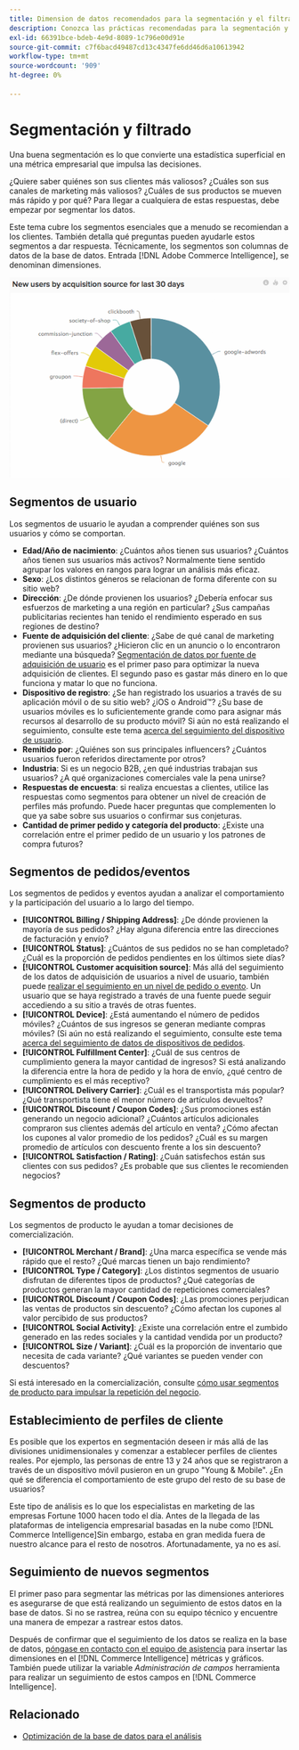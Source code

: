 ```yaml
---
title: Dimension de datos recomendados para la segmentación y el filtrado
description: Conozca las prácticas recomendadas para la segmentación y el filtrado.
exl-id: 66391bce-bdeb-4e9d-8089-1c796e00d91e
source-git-commit: c7f6bacd49487cd13c4347fe6dd46d6a10613942
workflow-type: tm+mt
source-wordcount: '909'
ht-degree: 0%

---
```


# Segmentación y filtrado

Una buena segmentación es lo que convierte una estadística superficial en una métrica empresarial que impulsa las decisiones.

¿Quiere saber quiénes son sus clientes más valiosos? ¿Cuáles son sus canales de marketing más valiosos? ¿Cuáles de sus productos se mueven más rápido y por qué? Para llegar a cualquiera de estas respuestas, debe empezar por segmentar los datos.

Este tema cubre los segmentos esenciales que a menudo se recomiendan a los clientes. También detalla qué preguntas pueden ayudarle estos segmentos a dar respuesta. Técnicamente, los segmentos son columnas de datos de la base de datos. Entrada [!DNL Adobe Commerce Intelligence], se denominan dimensiones.

![](../../mbi/assets/mbi-critical-segments.png)


## Segmentos de usuario

Los segmentos de usuario le ayudan a comprender quiénes son sus usuarios y cómo se comportan.

* **Edad/Año de nacimiento**: ¿Cuántos años tienen sus usuarios? ¿Cuántos años tienen sus usuarios más activos? Normalmente tiene sentido agrupar los valores en rangos para lograr un análisis más eficaz.
* **Sexo**: ¿Los distintos géneros se relacionan de forma diferente con su sitio web?
* **Dirección**: ¿De dónde provienen los usuarios? ¿Debería enfocar sus esfuerzos de marketing a una región en particular? ¿Sus campañas publicitarias recientes han tenido el rendimiento esperado en sus regiones de destino?
* **Fuente de adquisición del cliente**\: ¿Sabe de qué canal de marketing provienen sus usuarios? ¿Hicieron clic en un anuncio o lo encontraron mediante una búsqueda? [Segmentación de datos por fuente de adquisición de usuario](../data-analyst/analysis/google-track-user-acq.md) es el primer paso para optimizar la nueva adquisición de clientes. El segundo paso es gastar más dinero en lo que funciona y matar lo que no funciona.
* **Dispositivo de registro**: ¿Se han registrado los usuarios a través de su aplicación móvil o de su sitio web? ¿iOS o Android™? ¿Su base de usuarios móviles es lo suficientemente grande como para asignar más recursos al desarrollo de su producto móvil? Si aún no está realizando el seguimiento, consulte este tema [acerca del seguimiento del dispositivo de usuario](../data-analyst/analysis/track-usr-dev-browser.md).
* **Remitido por**: ¿Quiénes son sus principales influencers? ¿Cuántos usuarios fueron referidos directamente por otros?
* **Industria**: Si es un negocio B2B, ¿en qué industrias trabajan sus usuarios? ¿A qué organizaciones comerciales vale la pena unirse?
* **Respuestas de encuesta**: si realiza encuestas a clientes, utilice las respuestas como segmentos para obtener un nivel de creación de perfiles más profundo. Puede hacer preguntas que complementen lo que ya sabe sobre sus usuarios o confirmar sus conjeturas.
* **Cantidad de primer pedido y categoría del producto**: ¿Existe una correlación entre el primer pedido de un usuario y los patrones de compra futuros?

## Segmentos de pedidos/eventos

Los segmentos de pedidos y eventos ayudan a analizar el comportamiento y la participación del usuario a lo largo del tiempo.

* **[!UICONTROL Billing / Shipping Address]**: ¿De dónde provienen la mayoría de sus pedidos? ¿Hay alguna diferencia entre las direcciones de facturación y envío?
* **[!UICONTROL Status]**: ¿Cuántos de sus pedidos no se han completado? ¿Cuál es la proporción de pedidos pendientes en los últimos siete días?
* **[!UICONTROL Customer acquisition source]**: Más allá del seguimiento de los datos de adquisición de usuarios a nivel de usuario, también puede [realizar el seguimiento en un nivel de pedido o evento](../data-analyst/analysis/google-track-user-acq.md). Un usuario que se haya registrado a través de una fuente puede seguir accediendo a su sitio a través de otras fuentes.
* **[!UICONTROL Device]**: ¿Está aumentando el número de pedidos móviles? ¿Cuántos de sus ingresos se generan mediante compras móviles? (Si aún no está realizando el seguimiento, consulte este tema [acerca del seguimiento de datos de dispositivos de pedidos](../data-analyst/analysis/track-usr-dev-browser.md).
* **[!UICONTROL Fulfillment Center]**: ¿Cuál de sus centros de cumplimiento genera la mayor cantidad de ingresos? Si está analizando la diferencia entre la hora de pedido y la hora de envío, ¿qué centro de cumplimiento es el más receptivo?
* **[!UICONTROL Delivery Carrier]**: ¿Cuál es el transportista más popular? ¿Qué transportista tiene el menor número de artículos devueltos?
* **[!UICONTROL Discount / Coupon Codes]**: ¿Sus promociones están generando un negocio adicional? ¿Cuántos artículos adicionales compraron sus clientes además del artículo en venta? ¿Cómo afectan los cupones al valor promedio de los pedidos? ¿Cuál es su margen promedio de artículos con descuento frente a los sin descuento?
* **[!UICONTROL Satisfaction / Rating]**: ¿Cuán satisfechos están sus clientes con sus pedidos? ¿Es probable que sus clientes le recomienden negocios?

## Segmentos de producto

Los segmentos de producto le ayudan a tomar decisiones de comercialización.

* **[!UICONTROL Merchant / Brand]**: ¿Una marca específica se vende más rápido que el resto? ¿Qué marcas tienen un bajo rendimiento?
* **[!UICONTROL Type / Category]**: ¿Los distintos segmentos de usuario disfrutan de diferentes tipos de productos? ¿Qué categorías de productos generan la mayor cantidad de repeticiones comerciales?
* **[!UICONTROL Discount / Coupon Codes]**: ¿Las promociones perjudican las ventas de productos sin descuento? ¿Cómo afectan los cupones al valor percibido de sus productos?
* **[!UICONTROL Social Activity]**: ¿Existe una correlación entre el zumbido generado en las redes sociales y la cantidad vendida por un producto?
* **[!UICONTROL Size / Variant]**: ¿Cuál es la proporción de inventario que necesita de cada variante? ¿Qué variantes se pueden vender con descuentos?

Si está interesado en la comercialización, consulte [cómo usar segmentos de producto para impulsar la repetición del negocio](../data-analyst/analysis/most-value-source-channel.md).

## Establecimiento de perfiles de cliente

Es posible que los expertos en segmentación deseen ir más allá de las divisiones unidimensionales y comenzar a establecer perfiles de clientes reales. Por ejemplo, las personas de entre 13 y 24 años que se registraron a través de un dispositivo móvil pusieron en un grupo &quot;Young &amp; Mobile&quot;. ¿En qué se diferencia el comportamiento de este grupo del resto de su base de usuarios?

Este tipo de análisis es lo que los especialistas en marketing de las empresas Fortune 1000 hacen todo el día. Antes de la llegada de las plataformas de inteligencia empresarial basadas en la nube como [!DNL Commerce Intelligence]Sin embargo, estaba en gran medida fuera de nuestro alcance para el resto de nosotros. Afortunadamente, ya no es así.

## Seguimiento de nuevos segmentos

El primer paso para segmentar las métricas por las dimensiones anteriores es asegurarse de que está realizando un seguimiento de estos datos en la base de datos. Si no se rastrea, reúna con su equipo técnico y encuentre una manera de empezar a rastrear estos datos.

Después de confirmar que el seguimiento de los datos se realiza en la base de datos, [póngase en contacto con el equipo de asistencia](https://experienceleague.adobe.com/docs/commerce-knowledge-base/kb/troubleshooting/miscellaneous/mbi-service-policies.html) para insertar las dimensiones en el [!DNL Commerce Intelligence] métricas y gráficos. También puede utilizar la variable *Administración de campos* herramienta para realizar un seguimiento de estos campos en [!DNL Commerce Intelligence].

## Relacionado

* [Optimización de la base de datos para el análisis](../best-practices/opt-db-analysis.md)
